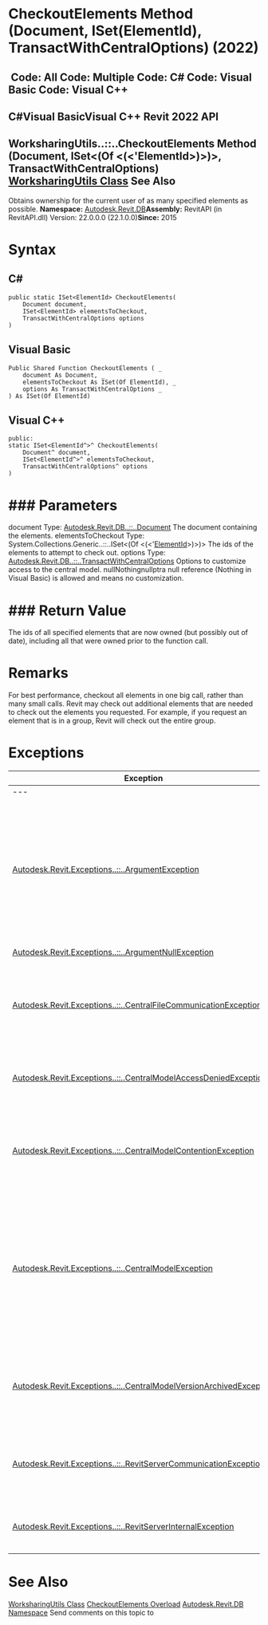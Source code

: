 # CheckoutElements Method (Document, ISet(ElementId), TransactWithCentralOptions) (2022)

﻿
 Code: All Code: Multiple Code: C# Code: Visual Basic Code: Visual C++   
---  
C#Visual BasicVisual C++
Revit 2022 API  
---  
WorksharingUtils..::..CheckoutElements Method (Document, ISet<(Of <(<'ElementId>)>)>, TransactWithCentralOptions)  
[WorksharingUtils Class](ae7857a0-4e9b-f9c1-84c7-8b250af68068.md "WorksharingUtils Class") See Also  
---  
Obtains ownership for the current user of as many specified elements as possible. 
**Namespace:** [Autodesk.Revit.DB](87546ba7-461b-c646-cbb1-2cb8f5bff8b2.md "Autodesk.Revit.DB Namespace")**Assembly:** RevitAPI (in RevitAPI.dll) Version: 22.0.0.0 (22.1.0.0)**Since:** 2015 
# Syntax
C#  
---  
```text
public static ISet<ElementId> CheckoutElements(
	Document document,
	ISet<ElementId> elementsToCheckout,
	TransactWithCentralOptions options
)
```
  
Visual Basic  
---  
```text
Public Shared Function CheckoutElements ( _
	document As Document, _
	elementsToCheckout As ISet(Of ElementId), _
	options As TransactWithCentralOptions _
) As ISet(Of ElementId)
```
  
Visual C++  
---  
```text
public:
static ISet<ElementId^>^ CheckoutElements(
	Document^ document, 
	ISet<ElementId^>^ elementsToCheckout, 
	TransactWithCentralOptions^ options
)
```
  
# ### Parameters
document
    Type: [Autodesk.Revit.DB..::..Document](db03274b-a107-aa32-9034-f3e0df4bb1ec.md "Document Class") The document containing the elements. 
elementsToCheckout
    Type: System.Collections.Generic..::..ISet<(Of <(<'[ElementId](44f3f7b1-3229-3404-93c9-dc5e70337dd6.md "ElementId Class")>)>)> The ids of the elements to attempt to check out. 
options
    Type: [Autodesk.Revit.DB..::..TransactWithCentralOptions](f5da22fa-55ee-9196-cafd-5323d8e9ca0a.md "TransactWithCentralOptions Class") Options to customize access to the central model. nullNothingnullptra null reference (Nothing in Visual Basic) is allowed and means no customization. 
# ### Return Value
The ids of all specified elements that are now owned (but possibly out of date), including all that were owned prior to the function call. 
# Remarks
For best performance, checkout all elements in one big call, rather than many small calls. 
Revit may check out additional elements that are needed to check out the elements you requested. For example, if you request an element that is in a group, Revit will check out the entire group. 
# Exceptions
| Exception | Condition |
| --- | --- |
| --- | --- |
| [Autodesk.Revit.Exceptions..::..ArgumentException](2e6e4206-97a8-dd4b-df5d-4269f4bb6088.md "ArgumentException Class") | document is not a workshared document. -or- document is not a primary document, it is a linked document. -or- One or more elements in elementsToCheckout do not exist in the document. -or- Saving is not allowed in the current application mode. |
| [Autodesk.Revit.Exceptions..::..ArgumentNullException](631e1424-60f4-929b-4e52-dda9dcd26316.md "ArgumentNullException Class") | A non-optional argument was null |
| [Autodesk.Revit.Exceptions..::..CentralFileCommunicationException](20094e4f-8326-8378-e5bc-452341d131c2.md "CentralFileCommunicationException Class") | Editing permissions for the file-based central model could not be accessed for write, e.g. the network is down, central is missing, or central is read-only. |
| [Autodesk.Revit.Exceptions..::..CentralModelAccessDeniedException](3e38b7b1-1ee8-c7f0-6cdd-bacf67bf61f4.md "CentralModelAccessDeniedException Class") | Access to the central model was denied. A possible reason is because the model was under maintenance. |
| [Autodesk.Revit.Exceptions..::..CentralModelContentionException](ad511076-c435-23c1-5720-1205c4ed28b9.md "CentralModelContentionException Class") | Editing permissions for the central model are locked and the last attempt to lock was canceled. -or- The central model is being accessed by another client. |
| [Autodesk.Revit.Exceptions..::..CentralModelException](0e2ac15f-ca64-42c3-b3ef-e6f7ca1cb59a.md "CentralModelException Class") | An error has occurred while checking out worksets or elements. -or- The central model is overwritten by other user. -or- The central model is missing. -or- An internal error happened on the central model, please contact the server administrator. |
| [Autodesk.Revit.Exceptions..::..CentralModelVersionArchivedException](9b54c5a2-22f3-ac30-3efd-7ef80adff6ea.md "CentralModelVersionArchivedException Class") | Last central version merged into the local model has been archived in the central model. This exception could only be thrown from cloud models. |
| [Autodesk.Revit.Exceptions..::..RevitServerCommunicationException](a0003d89-0113-6623-65da-0db5c568bfb6.md "RevitServerCommunicationException Class") | The server-based central model could not be accessed because of a network communication error. |
| [Autodesk.Revit.Exceptions..::..RevitServerInternalException](6dcd093c-d643-07cd-535f-36ffa9d2db52.md "RevitServerInternalException Class") | An internal error happened on the server, please contact the server administrator. |

# See Also
[WorksharingUtils Class](ae7857a0-4e9b-f9c1-84c7-8b250af68068.md "WorksharingUtils Class")
[CheckoutElements Overload](88a1ae9d-dd75-c0a7-539c-bfc2083fa435.md "CheckoutElements Method")
[Autodesk.Revit.DB Namespace](87546ba7-461b-c646-cbb1-2cb8f5bff8b2.md "Autodesk.Revit.DB Namespace")
Send comments on this topic to 